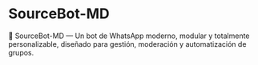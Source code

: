 # SourceBot-MD
🤖 SourceBot-MD — Un bot de WhatsApp moderno, modular y totalmente personalizable, diseñado para gestión, moderación y automatización de grupos.
